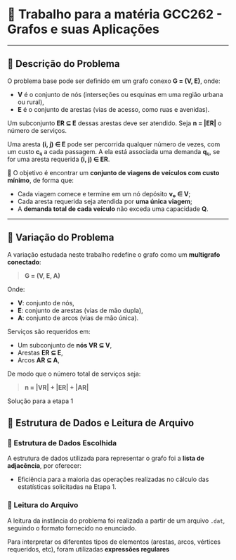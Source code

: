 # 📘 Trabalho para a matéria **GCC262 - Grafos e suas Aplicações**

---

## 📌 Descrição do Problema

O problema base pode ser definido em um grafo conexo **G = (V, E)**, onde:

- **V** é o conjunto de nós (interseções ou esquinas em uma região urbana ou rural),
- **E** é o conjunto de arestas (vias de acesso, como ruas e avenidas).

Um subconjunto **ER ⊆ E** dessas arestas deve ser atendido. Seja **n = |ER|** o número de serviços.

Uma aresta **(i, j) ∈ E** pode ser percorrida qualquer número de vezes, com um custo **cᵢⱼ** a cada passagem. A ela está associada uma demanda **qᵢⱼ**, se for uma aresta requerida **(i, j) ∈ ER**.

🎯 O objetivo é encontrar um **conjunto de viagens de veículos com custo mínimo**, de forma que:

- Cada viagem comece e termine em um nó depósito **v₀ ∈ V**;
- Cada aresta requerida seja atendida por **uma única viagem**;
- A **demanda total de cada veículo** não exceda uma capacidade **Q**.

---

## 🔄 Variação do Problema

A variação estudada neste trabalho redefine o grafo como um **multigrafo conectado**:

> **G = (V, E, A)**

Onde:

- **V**: conjunto de nós,  
- **E**: conjunto de arestas (vias de mão dupla),  
- **A**: conjunto de arcos (vias de mão única).

Serviços são requeridos em:

- Um subconjunto de **nós VR ⊆ V**,  
- Arestas **ER ⊆ E**,  
- Arcos **AR ⊆ A**,  

De modo que o número total de serviços seja:  
> **n = |VR| + |ER| + |AR|**

Solução para a etapa 1

## 🧱 Estrutura de Dados e Leitura de Arquivo

### 📂 Estrutura de Dados Escolhida

A estrutura de dados utilizada para representar o grafo foi a **lista de adjacência**, por oferecer:

- Eficiência para a maioria das operações realizadas no cálculo das estatísticas solicitadas na Etapa 1.

### 🧾 Leitura do Arquivo

A leitura da instância do problema foi realizada a partir de um arquivo `.dat`, seguindo o formato fornecido no enunciado.

Para interpretar os diferentes tipos de elementos (arestas, arcos, vértices requeridos, etc), foram utilizadas **expressões regulares** 

